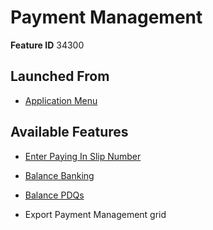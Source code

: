 # Payment Management

**Feature ID** 34300

## Launched From

- [Application Menu](Application%20Menu.md)

## Available Features

- [Enter Paying In Slip Number](Enter%20Paying%20In%20Slip%20Number.md)

- [Balance Banking](Balance%20Banking.md)

- [Balance PDQs](Balance%20PDQs.md)

- Export Payment Management grid

































































